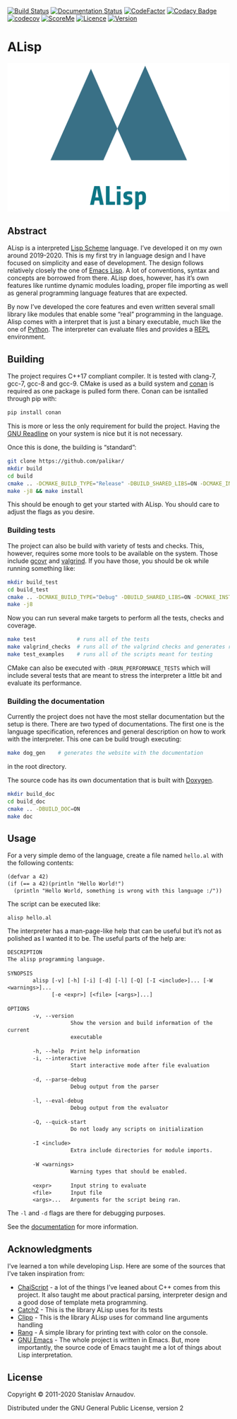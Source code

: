 [![Build Status](https://travis-ci.org/palikar/alisp.svg?branch=master)](https://travis-ci.org/palikar/alisp)
    [![Documentation Status](https://readthedocs.org/projects/alisp/badge/?version=latest)](https://alisp.readthedocs.io/en/latest/?badge=latest)
    [![CodeFactor](https://www.codefactor.io/repository/github/palikar/alisp/badge)](https://www.codefactor.io/repository/github/palikar/alisp)
    [![Codacy Badge](https://api.codacy.com/project/badge/Grade/283df2678f0a4eaeb93c35b48ed0c483)](https://app.codacy.com/manual/palikar/alisp?utm_source=github.com&utm_medium=referral&utm_content=palikar/alisp&utm_campaign=Badge_Grade_Dashboard)
    [![codecov](https://codecov.io/gh/palikar/alisp/branch/master/graph/badge.svg)](https://codecov.io/gh/palikar/alisp)
    [![ScoreMe](http://readme-score-api.herokuapp.com/score.svg?url=https%3a%2f%2fgithub.com%2fpalikar%2fctgraph%2f)](http://clayallsopp.github.io/readme-score?url=https%3a%2f%2fgithub.com%2fpalikar%2fctgraph%2f)
    [![Licence](https://img.shields.io/github/license/palikar/alisp)](https://github.com/palikar/alisp/)
    [![Version](https://img.shields.io/github/v/tag/palikar/alisp)](https://github.com/palikar/alisp/)


# ALisp

![img](./logo.png)


## Abstract

ALisp is a interpreted [Lisp Scheme](https://en.wikipedia.org/wiki/Scheme_(programming_language)) language. I&rsquo;ve developed it on my own around 2019-2020. This is my first try in language design and I have focused on simplicity and ease of development. The design follows relatively closely the one of [Emacs Lisp](https://www.gnu.org/software/emacs/manual/html_node/eintr/). A lot of conventions, syntax and concepts are borrowed from there. ALisp does, however, has it&rsquo;s own features like runtime dynamic modules loading, proper file importing as well as general programming language features that are expected.



By now I&rsquo;ve developed the core features and even written several small library like modules that enable some &ldquo;real&rdquo; programming in the language. Alisp comes with a interpret that is just a binary executable, much like the one of [Python](https://www.python.org/). The interpreter can evaluate files and provides a [REPL](https://en.wikipedia.org/wiki/Read%E2%80%93eval%E2%80%93print_loop) environment.


## Building

The project requires C++17 compliant compiler. It is tested with clang-7, gcc-7, gcc-8 and gcc-9. CMake is used as a build system and [conan](https://conan.io/) is required as one package is pulled form there. Conan can be isntalled through pip with:

```sh
pip install conan
```

This is more or less the only requirement for build the project. Having the [GNU Readline](https://tiswww.case.edu/php/chet/readline/rltop.html) on your system is nice but it is not necessary.



Once this is done, the building is &ldquo;standard&rdquo;:

```sh
git clone https://github.com/palikar/
mkdir build
cd build
cmake .. -DCMAKE_BUILD_TYPE="Release" -DBUILD_SHARED_LIBS=ON -DCMAKE_INSTALL_PREFIX="/usr"
make -j8 && make install
```

This should be enough to get your started with ALisp. You should care to adjust the flags as you desire.


### Building tests

The project can also be build with variety of tests and checks. This, however, requires some more tools to be available on the system. Those include [gcovr](https://gcovr.com/en/stable/) and [valgrind](https://valgrind.org/). If you have those, you should be ok while running something like:

```sh
mkdir build_test
cd build_test
cmake .. -DCMAKE_BUILD_TYPE="Debug" -DBUILD_SHARED_LIBS=ON -DCMAKE_INSTALL_PREFIX="/usr" -DBUILD_TESTING=ON -DBUILD_EXAMPLES=ON -DENABLE_COVERAGE=ON -DVALGRIND_CHECKS=ON
make -j8
```

Now you can run several make targets to perform all the tests, checks and coverage.

```sh
make test             # runs all of the tests
make valgrind_checks  # runs all of the valgrind checks and generates reports
make test_examples    # runs all of the scripts meant for testing
```



CMake can also be executed with `-DRUN_PERFORMANCE_TESTS` which will include several tests that are meant to stress the interpreter a little bit and evaluate its performance.


### Building the documentation

Currently the project does not have the most stellar documentation but the setup is there. There are two typed of documentations. The first one is the language specification, references and general description on how to work with the interpreter. This one can be build trough executing:

```sh
make dog_gen    # generates the website with the documentation
```

in the root directory.



The source code has its own documentation that is built with [Doxygen](http://www.doxygen.nl/).

```sh
mkdir build_doc
cd build_doc
cmake .. -DBUILD_DOC=ON
make doc
```


## Usage

For a very simple demo of the language, create a file named `hello.al` with the following contents:

```emacs-lisp
(defvar a 42)
(if (== a 42)(println "Hello World!")
  (println "Hello World, something is wrong with this language :/"))
```

The script can be executed like:

```
alisp hello.al
```



The interpreter has a man-page-like help that can be useful but it&rsquo;s not as polished as I wanted it to be. The useful parts of the help are:

    DESCRIPTION
    The alisp programming language.
    
    SYNOPSIS
            alisp [-v] [-h] [-i] [-d] [-l] [-Q] [-I <include>]... [-W <warnings>]...
                  [-e <expr>] [<file> [<args>]...]
    
    OPTIONS
            -v, --version
                        Show the version and build information of the current
                        executable
    
            -h, --help  Print help information
            -i, --interactive
                        Start interactive mode after file evaluation
    
            -d, --parse-debug
                        Debug output from the parser
    
            -l, --eval-debug
                        Debug output from the evaluator
    
            -Q, --quick-start
                        Do not loady any scripts on initialization
    
            -I <include>
                        Extra include directories for module imports.
    
            -W <warnings>
                        Warning types that should be enabled.
    
            <expr>      Input string to evaluate
            <file>      Input file
            <args>...   Arguments for the script being ran.

The `-l` and `-d` flags are there for debugging purposes.



See the [documentation](https://alisp.readthedocs.io/en/latest/) for more information.


## Acknowledgments

I&rsquo;ve learned a ton while developing Lisp. Here are some of the sources that I&rsquo;ve taken inspiration from:

-   [ChaiScript](https://github.com/ChaiScript/ChaiScript/) - a lot of the things I&rsquo;ve leaned about C++ comes from this project. It also taught me about practical parsing, interpreter design and a good dose of template meta programming.
-   [Catch2](https://github.com/ChaiScript/ChaiScript/) - This is the library ALisp uses for its tests
-   [Clipp](https://github.com/muellan/clipp) - This is the library ALisp uses for command line arguments handling
-   [Rang](https://www.google.com/search?q=c%2B%2B+rang&ie=utf-8&oe=utf-8&client=firefox-b-e) - A simple library for printing text with color on the console.
-   [GNU Emacs](https://www.gnu.org/software/emacs/manual/html_node/eintr/) - The whole project is written in Emacs. But, more importantly, the source code of Emacs taught me a lot of things about Lisp interpretation.


## License

Copyright © 2011-2020 Stanislav Arnaudov.

Distributed under the GNU General Public License, version 2
